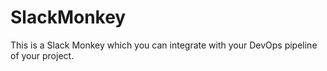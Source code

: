 # SlackMonkey

This is a Slack Monkey which you can integrate with your DevOps pipeline of your project.
